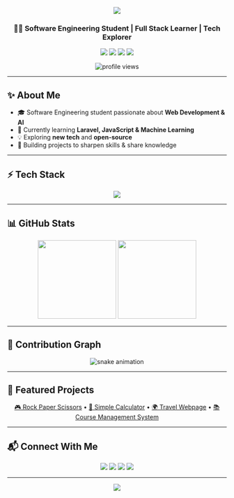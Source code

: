 <!-- Header Banner -->
<p align="center">
  <img src="https://capsule-render.vercel.app/api?type=waving&color=0:00C9FF,100:92FE9D&height=200&section=header&text=Faizan%20Fareed&fontSize=50&fontColor=ffffff&animation=fadeIn&fontAlignY=35" />
</p>

<!-- Intro -->
<h3 align="center">👨‍💻 Software Engineering Student | Full Stack Learner | Tech Explorer</h3>

<p align="center">
  <a href="mailto:faizanfareed275@gmail.com"><img src="https://img.shields.io/badge/Gmail-EA4335?style=for-the-badge&logo=gmail&logoColor=white"></a>
  <a href="https://github.com/faizanfareed275"><img src="https://img.shields.io/badge/GitHub-100000?style=for-the-badge&logo=github&logoColor=white"></a>
  <a href="https://linkedin.com/in/faizan-fareed"><img src="https://img.shields.io/badge/LinkedIn-0A66C2?style=for-the-badge&logo=linkedin&logoColor=white"></a>
  <a href="https://instagram.com/YOUR_INSTAGRAM_USERNAME"><img src="https://img.shields.io/badge/Instagram-E4405F?style=for-the-badge&logo=instagram&logoColor=white"></a>
</p>

<p align="center">
  <img src="https://komarev.com/ghpvc/?username=faizanfareed275&style=flat-square" alt="profile views" />
</p>

---

## ✨ About Me  
- 🎓 Software Engineering student passionate about **Web Development & AI**  
- 🌱 Currently learning **Laravel, JavaScript & Machine Learning**  
- 💡 Exploring **new tech** and **open-source**  
- 🚀 Building projects to sharpen skills & share knowledge  

---

## ⚡ Tech Stack  
<p align="center">
  <img src="https://skillicons.dev/icons?i=html,css,js,bootstrap,tailwind,php,laravel,python,mysql,git,github,vscode&theme=dark" />
</p>

---

## 📊 GitHub Stats  
<p align="center">
  <img src="https://github-readme-stats.vercel.app/api?username=faizanfareed275&show_icons=true&theme=tokyonight&hide_border=true" height="180em" />
  <img src="https://github-readme-streak-stats.herokuapp.com/?user=faizanfareed275&theme=tokyonight&hide_border=true" height="180em" />
</p>

---

## 🐍 Contribution Graph  
<p align="center">
  <!-- The snake SVG will appear after you set up the workflow below -->
  <img src="https://raw.githubusercontent.com/faizanfareed275/faizanfareed275/output/snake.svg" alt="snake animation" />
</p>

---

## 🚀 Featured Projects  
<p align="center">
  <a href="https://github.com/faizanfareed275/Rock-Paper-Scissors">🎮 Rock Paper Scissors</a> •
  <a href="https://github.com/faizanfareed275/Calculator">🧮 Simple Calculator</a> •
  <a href="https://github.com/faizanfareed275/Travel-Website">🌍 Travel Webpage</a> •
  <a href="https://github.com/faizanfareed275/Course-Management-System">📚 Course Management System</a>
</p>

---

## 📬 Connect With Me  
<p align="center">
  <a href="mailto:faizanfareed275@gmail.com"><img src="https://img.shields.io/badge/Email-EA4335?style=for-the-badge&logo=gmail&logoColor=white"></a>
  <a href="https://linkedin.com/in/faizan-fareed"><img src="https://img.shields.io/badge/LinkedIn-0A66C2?style=for-the-badge&logo=linkedin&logoColor=white"></a>
  <a href="https://github.com/faizanfareed275"><img src="https://img.shields.io/badge/GitHub-100000?style=for-the-badge&logo=github&logoColor=white"></a>
  <a href="https://instagram.com/YOUR_INSTAGRAM_USERNAME"><img src="https://img.shields.io/badge/Instagram-E4405F?style=for-the-badge&logo=instagram&logoColor=white"></a>
</p>

---

<!-- Footer Banner -->
<p align="center">
  <img src="https://capsule-render.vercel.app/api?type=waving&color=0:92FE9D,100:00C9FF&height=100&section=footer"/>
</p>
